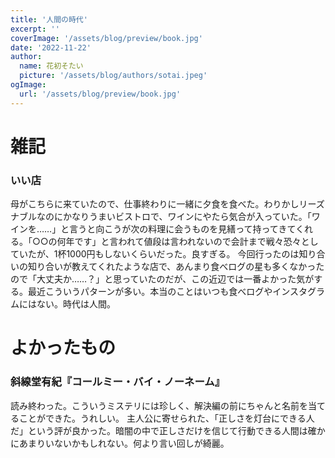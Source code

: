 ```yaml
---
title: '人間の時代'
excerpt: ''
coverImage: '/assets/blog/preview/book.jpg'
date: '2022-11-22'
author:
  name: 花初そたい
  picture: '/assets/blog/authors/sotai.jpeg'
ogImage:
  url: '/assets/blog/preview/book.jpg'
---
```

# 雑記

### いい店
母がこちらに来ていたので、仕事終わりに一緒に夕食を食べた。わりかしリーズナブルなのにかなりうまいビストロで、ワインにやたら気合が入っていた。「ワインを……」と言うと向こうが次の料理に会うものを見繕って持ってきてくれる。「○○の何年です」と言われて値段は言われないので会計まで戦々恐々としていたが、1杯1000円もしないくらいだった。良すぎる。
今回行ったのは知り合いの知り合いが教えてくれたような店で、あんまり食べログの星も多くなかったので「大丈夫か……？」と思っていたのだが、この近辺では一番よかった気がする。最近こういうパターンが多い。本当のことはいつも食べログやインスタグラムにはない。時代は人間。

# よかったもの

### 斜線堂有紀『コールミー・バイ・ノーネーム』
読み終わった。こういうミステリには珍しく、解決編の前にちゃんと名前を当てることができた。うれしい。
主人公に寄せられた、「正しさを灯台にできる人だ」という評が良かった。暗闇の中で正しさだけを信じて行動できる人間は確かにあまりいないかもしれない。何より言い回しが綺麗。
